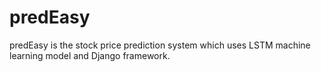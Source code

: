 # predEasy
predEasy is the stock price prediction system which uses LSTM machine learning model and Django framework.
